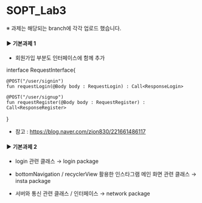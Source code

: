 # SOPT_Lab3
※ 과제는 해당되는 branch에 각각 업로드 했습니다.

#### ▶ 기본과제 1

- 회원가입 부분도 인터페이스에 함께 추가

interface RequestInterface{

    @POST("/user/signin")
    fun requestLogin(@Body body : RequestLogin) : Call<ResponseLogin>

    @POST("/user/signup")
    fun requestRegister(@Body body : RequestRegister) : Call<ResponseRegister>
    
}




- 참고 : https://blog.naver.com/zion830/221661486117


#### ▶ 기본과제 2

- login 관련 클래스 → login package


- bottomNavigation / recyclerView 활용한 인스타그램 메인 화면 관련 클래스 → insta package


- 서버와 통신 관련 클래스 / 인터페이스 → network package
